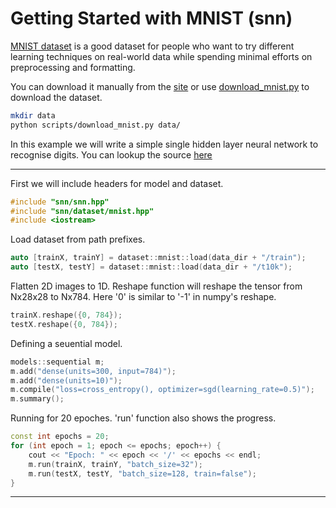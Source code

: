 Getting Started with MNIST (snn)
================================

 [MNIST dataset](http://yann.lecun.com/exdb/mnist/) is a good dataset for people who want to try different learning techniques on real-world data while spending minimal efforts on preprocessing and formatting.

You can download it manually from the [site](http://yann.lecun.com/exdb/mnist/) or use [download_mnist.py](../../scripts/download_mnist.py) to download the dataset.

```sh
mkdir data
python scripts/download_mnist.py data/
```

In this example we will write a simple single hidden layer neural network to recognise digits. You can lookup the source [here](../../examples/demo_mnist.cpp)

---

First we will include headers for model and dataset.
```cpp
#include "snn/snn.hpp"
#include "snn/dataset/mnist.hpp"
#include <iostream>
```

Load dataset from path prefixes.
```cpp
auto [trainX, trainY] = dataset::mnist::load(data_dir + "/train");
auto [testX, testY] = dataset::mnist::load(data_dir + "/t10k");
```

Flatten 2D images to 1D. Reshape function will reshape the tensor from Nx28x28 to Nx784. Here '0' is similar to '-1' in numpy's reshape.
```cpp
trainX.reshape({0, 784});
testX.reshape({0, 784});
```

Defining a seuential model.
```cpp
models::sequential m;
m.add("dense(units=300, input=784)");
m.add("dense(units=10)");
m.compile("loss=cross_entropy(), optimizer=sgd(learning_rate=0.5)");
m.summary();
```

Running for 20 epoches. 'run' function also shows the progress.
```cpp
const int epochs = 20;
for (int epoch = 1; epoch <= epochs; epoch++) {
    cout << "Epoch: " << epoch << '/' << epochs << endl;
    m.run(trainX, trainY, "batch_size=32");
    m.run(testX, testY, "batch_size=128, train=false");
}
```

---